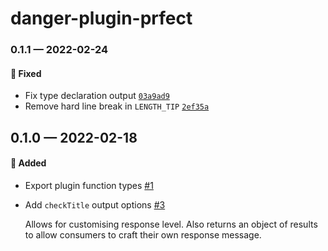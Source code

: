 # danger-plugin-prfect

### 0.1.1 — 2022-02-24

#### 🐛 Fixed

- Fix type declaration output [`03a9ad9`](https://github.com/stormwarning/danger-plugin-prfect/commit/03a9ad9595cf1175d6ff561d15ac31c583d57b06)
- Remove hard line break in `LENGTH_TIP` [`2ef35a`](https://github.com/stormwarning/danger-plugin-prfect/commit/2ef35a3fd2e88d9b947ec6927636400426ea63a2)

## 0.1.0 — 2022-02-18

#### 🎁 Added

- Export plugin function types [#1](https://github.com/stormwarning/danger-plugin-prfect/pull/1)
- Add `checkTitle` output options [#3](https://github.com/stormwarning/danger-plugin-prfect/pull/3)

  Allows for customising response level. Also returns an object of results
  to allow consumers to craft their own response message.
